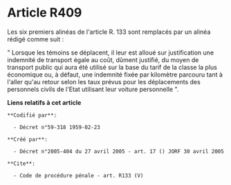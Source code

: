 # Article R409

Les six premiers alinéas de l'article R. 133 sont remplacés par un alinéa rédigé comme suit : 

" Lorsque les témoins se déplacent, il leur est alloué sur justification une indemnité de transport égale au coût, dûment
justifié, du moyen de transport public qui aura été utilisé sur la base du tarif de la classe la plus économique ou, à
défaut, une indemnité fixée par kilomètre parcouru tant à l'aller qu'au retour selon les taux prévus pour les déplacements
des personnels civils de l'Etat utilisant leur voiture personnelle ".

**Liens relatifs à cet article**

	**Codifié par**:

	  - Décret n°59-318 1959-02-23

	**Créé par**:

	  - Décret n°2005-404 du 27 avril 2005 - art. 17 () JORF 30 avril 2005

	**Cite**:

	  - Code de procédure pénale - art. R133 (V)
